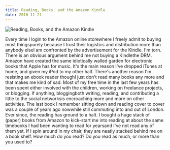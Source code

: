 ```yaml
---
title: Reading, Books, and the Amazon Kindle
date: 2010-11-21
---
```


![Reading, Books, and the Amazon Kindle](https://source.unsplash.com/s9CC2SKySJM/1600x900)

Every time I login to the Amazon online storewhere I freely admit to buying most thingspurely because I trust their logistics and distribution more than anybody elseI am confronted by the advertisement for the Kindle. I'm torn. There is an obvious argument behind me not buying a Kindlethe DRM. Amazon have created the same idiotically walled garden for electronic books that Apple has for music. It's the main reason I've dropped iTunes at home, and given my iPod to my other half. There's another reason I'm resisting an ebook reader thoughI just don't read many books any more and that makes me kind of sad. Most of my free time in the last few years has been spent either involved with the children, working on freelance projects, or blogging. If anything, bloggingboth writing, reading, and contributing a little to the social networksis encroaching more and more on other activities. The last book I remember sitting down and reading cover to cover was a couple of years ago nowwhile still commuting into and out of London. Ever since, the reading has ground to a halt. I bought a huge stack of (paper) books from Amazon to kick-start me into reading at about the same timebooks I had been wanting to read for yearsand I've not read any of them yet. If I spin around in my chair, they are neatly stacked behind me on a book shelf. How much do you read? Do you read as much, or more than you used to?